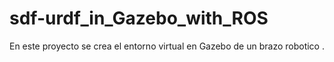 # sdf-urdf_in_Gazebo_with_ROS 
En este proyecto se crea el entorno virtual en Gazebo de un brazo robotico .  

